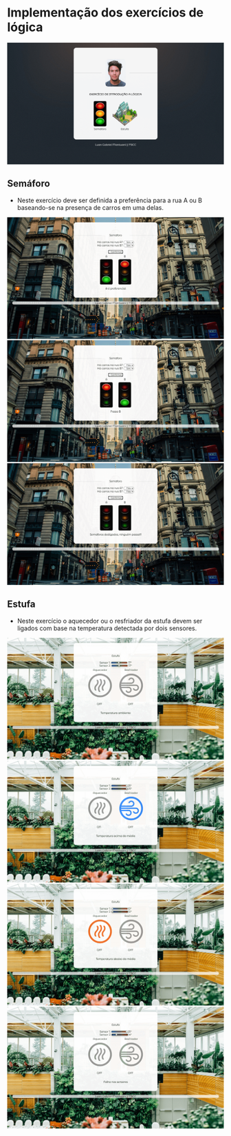 # Implementação dos exercícios de lógica
<img src="images/pg-home.png">

## Semáforo
- Neste exercício deve ser definida a preferência para a rua A ou B baseando-se na presença de carros em uma delas.
<img src="images/pg-semaforo-preferencia-a.png">
<img src="images/pg-semaforo-preferencia-b.png">
<img src="images/pg-semaforo-sem-carros.png">

## Estufa
- Neste exercício o aquecedor ou o resfriador da estufa devem ser ligados com base na temperatura detectada por dois sensores.
<img src="images/pg-estufa-temp-ambiente.png">
<img src="images/pg-estufa-temp-alta.png">
<img src="images/pg-estufa-temp-baixa.png">
<img src="images/pg-estufa-falha-sensores.png">